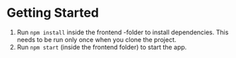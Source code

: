 # Getting Started

1. Run `npm install` inside the frontend -folder to install dependencies. This needs to be run only once when you clone the project.
2. Run `npm start` (inside the frontend folder) to start the app.
